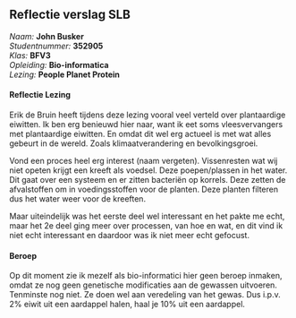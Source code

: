 ## Reflectie verslag SLB

*Naam:* **John Busker**    
*Studentnummer:* **352905**    
*Klas:* **BFV3**    
*Opleiding:* **Bio-informatica**    
*Lezing:* **People Planet Protein**

#### Reflectie Lezing
Erik de Bruin heeft tijdens deze lezing vooral veel verteld over plantaardige eiwitten. Ik ben erg benieuwd hier naar, want ik eet soms vleesvervangers met plantaardige eiwitten. En omdat dit wel erg actueel is met wat alles gebeurt in de wereld. Zoals klimaatverandering en bevolkingsgroei. 

Vond een proces heel erg interest (naam vergeten). Vissenresten wat wij niet opeten krijgt een kreeft als voedsel. Deze poepen/plassen in het water. Dit gaat over een systeem en er zitten bacteriën op korrels. Deze zetten de afvalstoffen om in voedingsstoffen voor de planten. Deze planten filteren dus het water weer voor de kreeften.

Maar uiteindelijk was het eerste deel wel interessant en het pakte me echt, maar het 2e deel ging meer over processen, van hoe en wat, en dit vind ik niet echt interessant en daardoor was ik niet meer echt gefocust. 

#### Beroep
Op dit moment zie ik mezelf als bio-informatici hier geen beroep inmaken, omdat ze nog geen genetische modificaties aan de gewassen uitvoeren. Tenminste nog niet. Ze doen wel aan veredeling van het gewas. Dus i.p.v. 2% eiwit uit een aardappel halen, haal je 10% uit een aardappel.
